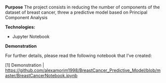 **Purpose**
The project consists in reducing the number of components of the dataset of breast cancer, threw a predictive model based on Principal Component Analysis

**Technologies:**

- Jupyter Notebook 

**Demonstration**

For further details, please read the following notebook that I've created:

[1] Demonstration | https://github.com/alexamorim1998/BreastCancer_Predictive_Model/blob/master/BreastCancerNotebook.ipynb
